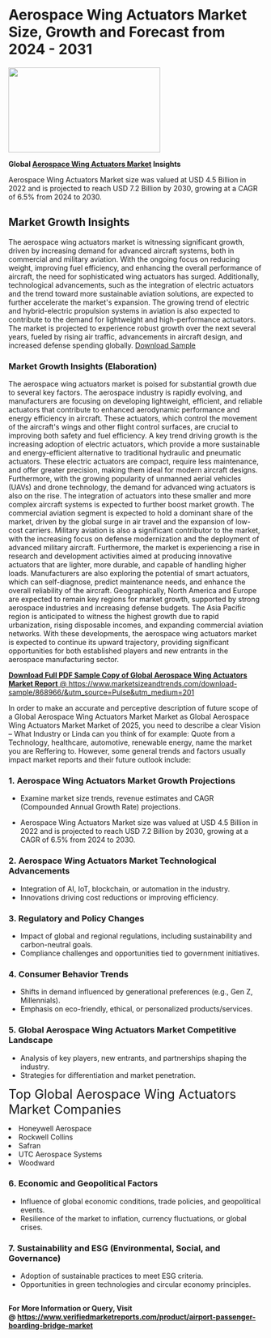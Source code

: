 <H1>Aerospace Wing Actuators Market Size, Growth and Forecast from 2024 - 2031</H1><img class="aligncenter size-medium wp-image-584254" src="https://thirdeyenews.in/wp-content/uploads/2024/09/Global-Market-Research-300x168.jpeg" alt="" width="300" height="168" /><p><strong>Global&nbsp;<a href="https://www.marketsizeandtrends.com/download-sample/868966/&amp;utm_source=Pulse&amp;utm_medium=201">Aerospace Wing Actuators Market</a> Insights</strong></p><p>Aerospace Wing Actuators Market size was valued at USD 4.5 Billion in 2022 and is projected to reach USD 7.2 Billion by 2030, growing at a CAGR of 6.5% from 2024 to 2030.</p><p><h2>Market Growth Insights</h2> The aerospace wing actuators market is witnessing significant growth, driven by increasing demand for advanced aircraft systems, both in commercial and military aviation. With the ongoing focus on reducing weight, improving fuel efficiency, and enhancing the overall performance of aircraft, the need for sophisticated wing actuators has surged. Additionally, technological advancements, such as the integration of electric actuators and the trend toward more sustainable aviation solutions, are expected to further accelerate the market's expansion. The growing trend of electric and hybrid-electric propulsion systems in aviation is also expected to contribute to the demand for lightweight and high-performance actuators. The market is projected to experience robust growth over the next several years, fueled by rising air traffic, advancements in aircraft design, and increased defense spending globally. <a href="#">Download Sample</a> <h3>Market Growth Insights (Elaboration)</h3> The aerospace wing actuators market is poised for substantial growth due to several key factors. The aerospace industry is rapidly evolving, and manufacturers are focusing on developing lightweight, efficient, and reliable actuators that contribute to enhanced aerodynamic performance and energy efficiency in aircraft. These actuators, which control the movement of the aircraft's wings and other flight control surfaces, are crucial to improving both safety and fuel efficiency. A key trend driving growth is the increasing adoption of electric actuators, which provide a more sustainable and energy-efficient alternative to traditional hydraulic and pneumatic actuators. These electric actuators are compact, require less maintenance, and offer greater precision, making them ideal for modern aircraft designs. Furthermore, with the growing popularity of unmanned aerial vehicles (UAVs) and drone technology, the demand for advanced wing actuators is also on the rise. The integration of actuators into these smaller and more complex aircraft systems is expected to further boost market growth. The commercial aviation segment is expected to hold a dominant share of the market, driven by the global surge in air travel and the expansion of low-cost carriers. Military aviation is also a significant contributor to the market, with the increasing focus on defense modernization and the deployment of advanced military aircraft. Furthermore, the market is experiencing a rise in research and development activities aimed at producing innovative actuators that are lighter, more durable, and capable of handling higher loads. Manufacturers are also exploring the potential of smart actuators, which can self-diagnose, predict maintenance needs, and enhance the overall reliability of the aircraft. Geographically, North America and Europe are expected to remain key regions for market growth, supported by strong aerospace industries and increasing defense budgets. The Asia Pacific region is anticipated to witness the highest growth due to rapid urbanization, rising disposable incomes, and expanding commercial aviation networks. With these developments, the aerospace wing actuators market is expected to continue its upward trajectory, providing significant opportunities for both established players and new entrants in the aerospace manufacturing sector. <a href="#"></p><p><span class=""><strong>Download Full PDF Sample Copy of Global Aerospace Wing Actuators Market Report</strong> @ <a href="https://www.marketsizeandtrends.com/download-sample/868966/&amp;utm_source=Pulse&amp;utm_medium=201" target="_blank">https://www.marketsizeandtrends.com/download-sample/868966/&amp;utm_source=Pulse&amp;utm_medium=201</a></span></p><p>In order to make an accurate and perceptive description of future scope of a Global&nbsp;Aerospace Wing Actuators Market Market as Global&nbsp;Aerospace Wing Actuators Market Market of 2025, you need to describe a clear Vision &ndash; What Industry or Linda can you think of for example: Quote from a Technology, healthcare, automotive, renewable energy, name the market you are Reffering to. However, some general trends and factors usually impact market reports and their future outlook include:</p><h3>1.&nbsp;<strong>Aerospace Wing Actuators Market Growth Projections</strong></h3><ul><li>Examine market size trends, revenue estimates and CAGR (Compounded Annual Growth Rate) projections.</li><li><p>Aerospace Wing Actuators Market size was valued at USD 4.5 Billion in 2022 and is projected to reach USD 7.2 Billion by 2030, growing at a CAGR of 6.5% from 2024 to 2030.</p></li></ul><h3>2.&nbsp;<strong>Aerospace Wing Actuators Market Technological Advancements</strong></h3><ul><li>Integration of AI, IoT, blockchain, or automation in the industry.</li><li>Innovations driving cost reductions or improving efficiency.</li></ul><h3>3.&nbsp;<strong>Regulatory and Policy Changes</strong></h3><ul><li>Impact of global and regional regulations, including sustainability and carbon-neutral goals.</li><li>Compliance challenges and opportunities tied to government initiatives.</li></ul><h3>4.&nbsp;<strong>Consumer Behavior Trends</strong></h3><ul><li>Shifts in demand influenced by generational preferences (e.g., Gen Z, Millennials).</li><li>Emphasis on eco-friendly, ethical, or personalized products/services.</li></ul><h3>5.&nbsp;<strong>Global Aerospace Wing Actuators Market Competitive Landscape</strong></h3><ul><li>Analysis of key players, new entrants, and partnerships shaping the industry.</li><li>Strategies for differentiation and market penetration.</li></ul><p data-pm-slice="1 1 []"><span style="color: inherit; font-family: inherit; font-size: 25px;">Top Global Aerospace Wing Actuators Market Companies</span></p><div class="" data-test-id=""><p><li>Honeywell Aerospace</li><li> Rockwell Collins</li><li> Safran</li><li> UTC Aerospace Systems</li><li> Woodward</li></p></div><h3>6.&nbsp;<strong>Economic and Geopolitical Factors</strong></h3><ul><li>Influence of global economic conditions, trade policies, and geopolitical events.</li><li>Resilience of the market to inflation, currency fluctuations, or global crises.</li></ul><h3>7.&nbsp;<strong>Sustainability and ESG (Environmental, Social, and Governance)</strong></h3><ul><li>Adoption of sustainable practices to meet ESG criteria.</li><li>Opportunities in green technologies and circular economy principles.</li></ul><h2><strong style="font-size: 14px;">For More Information or Query, Visit @&nbsp;</strong><a style="background-color: #ffffff; font-size: 14px;" href="https://www.marketsizeandtrends.com/report/aerospace-wing-actuators-market/" target="_blank">https://www.verifiedmarketreports.com/product/airport-passenger-boarding-bridge-market</a></h2>
